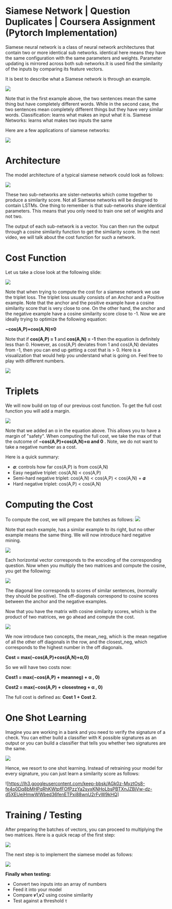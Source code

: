 # Siamese Network | Question Duplicates | Coursera Assignment (Pytorch Implementation)

Siamese neural network is a class of neural network architectures that contain two or more identical sub networks. identical here means they have the same configuration with the same parameters and weights. Parameter updating is mirrored across both sub networks.It is used find the similarity of the inputs by comparing its feature vectors.

It is best to describe what a Siamese network is through an example.

![](https://lh3.googleusercontent.com/keep-bbsk/AGk0z-PvIduqpwRi33YbyAk2G61lkPf7BVZIbU9aBcec4ZYDE1XyCvN0PtADBU1zqNqC4kcg9TJOeYIJqxj9m6lEwdeSOvMDx1tk1ye9bdw)

Note that in the first example above, the two sentences mean the same thing but have completely different words. While in the second case, the two sentences mean completely different things but they have very similar words.
Classification: learns what makes an input what it is.
Siamese Networks: learns what makes two inputs the same

Here are a few applications of siamese networks:

![](https://lh3.googleusercontent.com/keep-bbsk/AGk0z-NYjZ19RZdWj5VxoG-8PW9uZkg-v7buY0Edg2WX9UBSBeyBwn9FjKZRH3AprKBRRnjweZtsipp8U0S4Dc7WnQtzQe411DcuSwUHXsM)

 
# Architecture

The model architecture of a typical siamese network could look as follows:

![](https://lh5.googleusercontent.com/mq5rono3IYQ-TJTvtt8IFDlukh2quL90ts4CXb36Do8EmHrqVBu-nHywgLIrboUd-0LUPYLjSaPJKmP7MTcXauiaefKIYCKjkvMYdDbVe51R3VMOlEuu7v-VP3D2yHqPzwBumj9s)

These two sub-networks are sister-networks which come together to produce a similarity score. Not all Siamese networks will be designed to contain LSTMs. One thing to remember is that sub-networks share identical parameters. This means that you only need to train one set of weights and not two.

The output of each sub-network is a vector. You can then run the output through a cosine similarity function to get the similarity score. In the next video, we will talk about the cost function for such a network.

# Cost Function

Let us take a close look at the following slide:

![](https://lh3.googleusercontent.com/keep-bbsk/AGk0z-MvTR8IJpVV1FZu8uLu6dS-1md9DIk6qxkASMbTM4GE8dwhpjyOeo4RWsCSYTPmpLt0P-y1liTCT8OH0v5M8b9H1P4YGNgJgSBrVVA)


Note that when trying to compute the cost for a siamese network we use the triplet loss. The triplet loss usually consists of an Anchor and a Positive example. Note that the anchor and the positive example have a cosine similarity score that is very close to one. On the other hand, the anchor and the negative example have a cosine similarity score close to -1. Now we are ideally trying to optimize the following equation:

__−cos(A,P)+cos(A,N)≤0__

Note that if __cos(A,P) = 1__ and __cos(A,N) = -1__ then the equation is definitely less than 0. However, as cos(A,P) deviates from 1 and cos(A,N) deviates from -1, then you can end up getting a cost that is > 0. Here is a visualization that would help you understand what is going on. Feel free to play with different numbers.

![](https://lh3.googleusercontent.com/keep-bbsk/AGk0z-O2bRH27eBfjSjKVcf1nCXLskP93tAfDIblZJvxDtzUl8Ue594cjtmOpLoXV2nKemd8eZ8Ad-HYMGPRyU0yQqY0LoNlFgw0XZWz-0k)

# Triplets

We will now build on top of our previous cost function. To get the full cost function you will add a margin.

![](https://lh3.googleusercontent.com/keep-bbsk/AGk0z-OR-X8_XqZS6Kih_TW7IfuoSz0VdN1I6d7fgoZcXeiZvbw54M2CvpqZ3lVCTUAUl05hxuJV3K4LwZAjX2DetAJdEC9y7MLJhdp3rEs)

Note that we added an α in the equation above. This allows you to have a margin of "safety".  When computing the full cost, we take the max of that the outcome of __−cos(A,P)+cos(A,N)+α and 0__ . Note, we do not want to take a negative number as a cost.

Here is a quick summary:

* 𝜶: controls how far cos(A,P) is from cos(A,N)
* Easy negative triplet: cos(A,N) < cos(A,P)
* Semi-hard negative triplet:  cos(A,N) < cos(A,P) < cos(A,N) + 𝜶 
* Hard negative triplet: cos(A,P) < cos(A,N)

# Computing the Cost

To compute the cost, we will prepare the batches as follows:
![](https://lh3.googleusercontent.com/keep-bbsk/AGk0z-N7bJkj4ZuAaEBlxK-lvykLfGsw6aWFgGEFnUbQi5MXnAeTko7P2mLR1tJQsUoew6-xFCNh4iUmSDbuhxt7OSpQZoWjyvE62Ybm0y4)

Note that each example, has a similar example to its right, but no other example means the same thing. We will now introduce hard negative mining.

![](https://lh3.googleusercontent.com/keep-bbsk/AGk0z-MiDxzsaIxEZVxKQ_cy1_HQtRSXljjh9k_sPNwTaS4uNk3Vu4XV10a4knzrN0VqxozzVZNP6QHRvA61iSOYIOLEtik1jwszyFiALJE)

Each horizontal vector corresponds to the encoding of the corresponding question. Now when you multiply the two matrices and compute the cosine, you get the following:

![](https://lh3.googleusercontent.com/keep-bbsk/AGk0z-Ol0JU9NbwaTP3pKT3onNktyambx0NvvJETK87U0ZZwBonv5Vgh8XuhfC0Q2A1BgAgXUwOshenTAGltCLPyNzRnZKPe_Nr6WZCtquo)

The diagonal line corresponds to scores of similar sentences, (normally they should be positive). The off-diagonals correspond to cosine scores between the anchor and the negative examples.

Now that you have the matrix with cosine similarity scores, which is the product of two matrices, we go ahead and compute the cost.

![](https://lh3.googleusercontent.com/keep-bbsk/AGk0z-OGP_OLQg8UfjHwcxt1StKGodkFywQjTNgZfEKQz7lINWiNhe0h7k-PsupXXyLXdj8CLUFd7GR14pmzbzbxXJECddeOJgllfesgyKo)

We now introduce two concepts, the mean_neg, which is the mean negative of all the other off diagonals in the row, and the closest_neg, which corresponds to the highest number in the off diagonals.

__Cost = max(−cos(A,P)+cos(A,N)+α,0)__

So we will have two costs now:

__Cost1 = max(−cos(A,P) + meanneg) + α , 0)__

__Cost2 = max(−cos(A,P) + closestneg + α , 0)__

The full cost is defined as: __Cost 1 + Cost 2.__

# One Shot Learning

Imagine you are working in a bank and you need to verify the signature of a check. You can either build a classifier with K possible signatures as an output or you can build a classifier that tells you whether two signatures are the same.

![](https://lh3.googleusercontent.com/keep-bbsk/AGk0z-OWkAnaBbsYGw4sgtOK690X4WRpHle_ZWABWmyB1PE7HxE13Xdji536lURjB4HlpNcyuKoF8iAyv0qKuBLs3I71uEfBwsICJQAA5rM)

Hence, we resort to one shot learning. Instead of retraining your model for every signature, you can just learn a similarity score as follows:

![https://lh3.googleusercontent.com/keep-bbsk/AGk0z-MyztOs8-fe4p0Dq8bMHPqRhKWtpfFOfPzzYa2syxKNHoLbsPBTXnJZBjVw-dz-d5XEUejHmwWWbed36fenETPxi88wnU2rFvW9kHQ] 

# Training / Testing

After preparing the batches of vectors, you can proceed to multiplying the two matrices. Here is a quick recap of the first step:

![](https://lh5.googleusercontent.com/lrZLjl-bWE7D5w72bPKBDTkM8vfxnaKo0ThJbv3Ys3AfUcsgwMLZv98dYHxd69ko31crjug-yivlk8iBom1HnFVhhJS7DiT0O0_BSRTnpcNpPTsE-xb4azOcOoc9wXcLWiu7zgfK)

The next step is to implement the siamese model as follows:

![](https://lh6.googleusercontent.com/5BJXNkYw7KuJTJJVx6fhCBKvS2GFwAozUESLS4BaUULQFf5x2XMivI1UGmh13nzNk8-N0EybPhho05hmZUcbSyEub2OVsG-GGq5H_yCJ2HxE_9-fvijlhaIMKUaTtMrYOnyvHWK-)

__Finally when testing:__
* Convert two inputs into an array of numbers
* Feed it into your model
* Compare 𝒗1,𝒗2 using cosine similarity
* Test against a threshold τ


